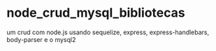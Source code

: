 # node_crud_mysql_bibliotecas
 um crud com node.js usando sequelize, express, express-handlebars, body-parser e o mysql2
 
